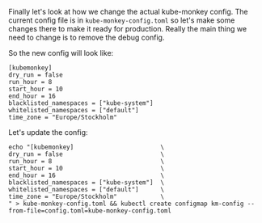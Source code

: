 Finally let's look at how we change the actual kube-monkey config. The current config file is in `kube-monkey-config.toml` so let's make some changes there to make it ready for production. Really the main thing we need to change is to remove the debug config.

So the new config will look like:
```
[kubemonkey]
dry_run = false
run_hour = 8
start_hour = 10
end_hour = 16
blacklisted_namespaces = ["kube-system"]
whitelisted_namespaces = ["default"]
time_zone = "Europe/Stockholm"
```

Let's update the config:

```
echo "[kubemonkey]                        \
dry_run = false                           \
run_hour = 8                              \
start_hour = 10                           \
end_hour = 16                             \
blacklisted_namespaces = ["kube-system"]  \
whitelisted_namespaces = ["default"]      \
time_zone = "Europe/Stockholm"            \
" > kube-monkey-config.toml && kubectl create configmap km-config --from-file=config.toml=kube-monkey-config.toml
```

